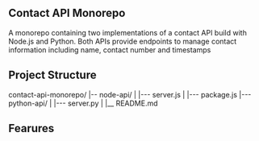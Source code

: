 ## Contact API Monorepo ##

A monorepo containing two implementations of a contact API build with Node.js and Python. Both APIs provide endpoints to manage contact information including name, contact number and timestamps

## Project Structure ##

contact-api-monorepo/
|-- node-api/
|     |--- server.js
|     |--- package.js
|--- python-api/
|      |--- server.py
|
|__ README.md

## Fearures ##
